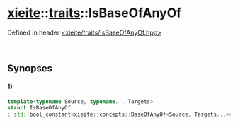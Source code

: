 # [xieite](../../xieite.md)\:\:[traits](../../traits.md)\:\:IsBaseOfAnyOf
Defined in header [<xieite/traits/IsBaseOfAnyOf.hpp>](../../../include/xieite/traits/IsBaseOfAnyOf.hpp)

&nbsp;

## Synopses
#### 1)
```cpp
template<typename Source, typename... Targets>
struct IsBaseOfAnyOf
: std::bool_constant<xieite::concepts::BaseOfAnyOf<Source, Targets...>> {};
```
